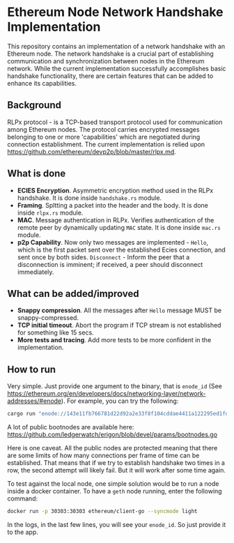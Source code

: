 # Ethereum Node Network Handshake Implementation

This repository contains an implementation of a network handshake with an Ethereum node. The network handshake is a crucial part of establishing communication and synchronization between nodes in the Ethereum network. While the current implementation successfully accomplishes basic handshake functionality, there are certain features that can be added to enhance its capabilities.


## Background

RLPx protocol - is a TCP-based transport protocol used for communication among Ethereum nodes. The protocol carries encrypted messages belonging to one or more 'capabilities' which are negotiated during connection establishment. The current implementation is relied upon https://github.com/ethereum/devp2p/blob/master/rlpx.md.


## What is done

- **ECIES Encryption**.  Asymmetric encryption method used in the RLPx handshake. It is done inside `handshake.rs` module.
- **Framing**. Spltting a packet into the header and the body. It is done inside `rlpx.rs` module.
- **MAC**. Message authentication in RLPx. Verifies authentication of the remote peer by dynamically updating `MAC` state. It is done inside `mac.rs` module.
- **p2p Capability**. Now only two messages are implemented - `Hello`, which is the first packet sent over the established Ecies connection, and sent once by both sides. `Disconnect` - Inform the peer that a disconnection is imminent; if received, a peer should disconnect immediately. 


## What can be added/improved

- **Snappy compression**. All the messages after `Hello` message MUST be snappy-compressed.
- **TCP initial timeout**. Abort the program if TCP stream is not established for something like 15 secs.
- **More tests and tracing**. Add more tests to be more confident in the implementation. 



## How to run 

Very simple. Just provide one argument to the binary, that is `enode_id` (See https://ethereum.org/en/developers/docs/networking-layer/network-addresses/#enode). For example, you can try the following:

```sh
cargo run "enode://143e11fb766781d22d92a2e33f8f104cddae4411a122295ed1fdb6638de96a6ce65f5b7c964ba3763bba27961738fef7d3ecc739268f3e5e771fb4c87b6234ba@146.190.1.103:30303"
```

A lot of public bootnodes are available here: https://github.com/ledgerwatch/erigon/blob/devel/params/bootnodes.go

Here is one caveat. All the public nodes are protected meaning that there are some limits of how many connections per frame of time can be established. That means that if we try to establish handshake two times in a row, the second attempt will likely fail. But it will work after some time again.

To test against the local node, one simple solution would be to run a node inside a docker container. To have a `geth` node running, enter the following command:

```sh
docker run -p 30303:30303 ethereum/client-go --syncmode light
```
In the logs, in the last few lines, you will see your `enode_id`. So just provide it to the app.
